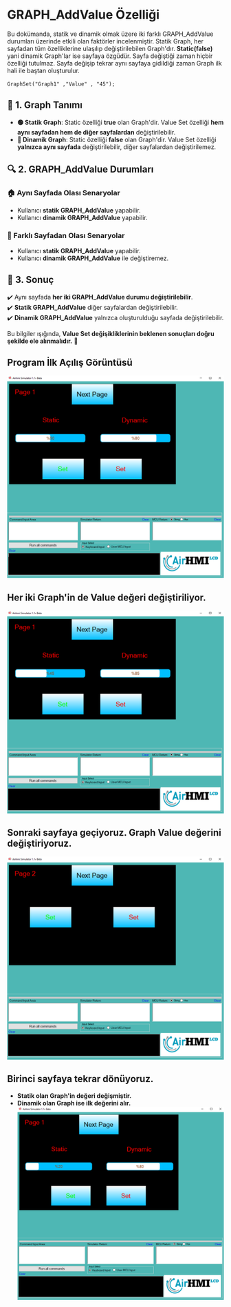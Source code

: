# GRAPH_AddValue Özelliği

Bu dokümanda, statik ve dinamik olmak üzere iki farklı GRAPH_AddValue durumları üzerinde etkili olan faktörler incelenmiştir.
Statik Graph, her sayfadan tüm özelliklerine ulaşılıp değiştirilebilen Graph'dır. **Static(false)** yani dinamik Graph'lar ise sayfaya özgüdür.
Sayfa değiştiği zaman hiçbir özelliği tutulmaz. Sayfa değişip tekrar aynı sayfaya gidildiği zaman Graph ilk hali ile baştan oluşturulur. 

```
GraphSet("Graph1" ,"Value" , "45");
```

## 📌 1. Graph Tanımı
- **🟢 Statik Graph**: Static özelliği **true** olan Graph'dir. Value Set özelliği **hem aynı sayfadan hem de diğer sayfalardan** değiştirilebilir.
- **🔵 Dinamik Graph**: Static özelliği **false** olan Graph'dir. Value Set özelliği **yalnızca aynı sayfada** değiştirilebilir, diğer sayfalardan değiştirilemez.

## 🔍 2. GRAPH_AddValue Durumları
### 🏠 Aynı Sayfada Olası Senaryolar
- Kullanıcı **statik GRAPH_AddValue** yapabilir.
- Kullanıcı **dinamik GRAPH_AddValue** yapabilir.

### 🔄 Farklı Sayfadan Olası Senaryolar
- Kullanıcı **statik GRAPH_AddValue** yapabilir.
- Kullanıcı **dinamik GRAPH_AddValue** ile değiştiremez.

## 🎯 3. Sonuç
✔️ Aynı sayfada **her iki GRAPH_AddValue durumu değiştirilebilir**.  
✔️ **Statik GRAPH_AddValue** diğer sayfalardan değiştirilebilir.  
✔️ **Dinamik GRAPH_AddValue** yalnızca oluşturulduğu sayfada değiştirilebilir.  

Bu bilgiler ışığında, **Value Set değişikliklerinin beklenen sonuçları doğru şekilde ele alınmalıdır.** 🚀

## Program İlk Açılış Görüntüsü
![Açıklama Metni](1.png)

## Her iki Graph'in de Value değeri değiştiriliyor.
![Açıklama Metni](2.png)

## Sonraki sayfaya geçiyoruz. Graph Value değerini değiştiriyoruz.
![Açıklama Metni](3.png)

## Birinci sayfaya tekrar dönüyoruz. 
- **Statik olan Graph'in değeri değişmiştir.**  
- **Dinamik olan Graph ise ilk değerini alır.**
![Açıklama Metni](4.png)
